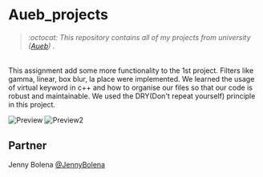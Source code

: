 # Aueb_projects
> ###### :octocat: This repository contains all of my projects from university ([Aueb](https://www.aueb.gr/)) .


This assignment add some more functionality to the 1st project. Filters like gamma, linear, box blur, la place were implemented.
We learned the usage of virtual keyword in c++ and how to organise our files so that our code is robust and maintainable. We used the DRY(Don't repeat yourself) principle in this project.


![Preview](https://i.imgur.com/zz3haRu.png)
![Preview2](https://i.imgur.com/pKrmXmj.png)


## Partner
Jenny Bolena [@JennyBolena](https://github.com/jennybolena)
